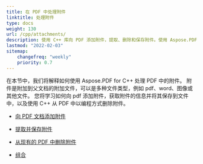 ```yaml
---
title: 在 PDF 中处理附件
linktitle: 处理附件
type: docs
weight: 130
url: /cpp/attachments/
description: 使用 C++ 库向 PDF 添加附件，提取、删除和保存附件。使用 Aspose.PDF for C++ 创建 PDF 组合。
lastmod: "2022-02-03"
sitemap:
    changefreq: "weekly"
    priority: 0.7
---
```


在本节中，我们将解释如何使用 Aspose.PDF for C++ 处理 PDF 中的附件。
附件是附加到父文档的附加文件，可以是多种文件类型，例如 pdf、word、图像或其他文件。
您将学习如何向 pdf 添加附件，获取附件的信息并将其保存到文件中，以及使用 C++ 从 PDF 中以编程方式删除附件。

- [向 PDF 文档添加附件](/pdf/cpp/add-attachment-to-pdf-document/)
- [提取并保存附件](/pdf/cpp/extract-and-save-an-attachment/)
- [从现有的 PDF 中删除附件](/pdf/cpp/removing-attachment-from-an-existing-pdf/)

- [组合](/pdf/cpp/portfolio/)